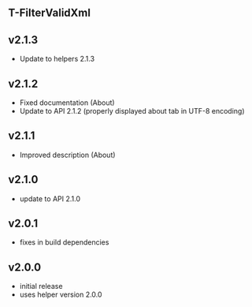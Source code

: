 T-FilterValidXml
----------

v2.1.3
---
* Update to helpers 2.1.3

v2.1.2
---
* Fixed documentation (About)
* Update to API 2.1.2 (properly displayed about tab in UTF-8 encoding)

v2.1.1
---
* Improved description (About)

v2.1.0
---
* update to API 2.1.0

v2.0.1
---
* fixes in build dependencies

v2.0.0
---
* initial release
* uses helper version 2.0.0